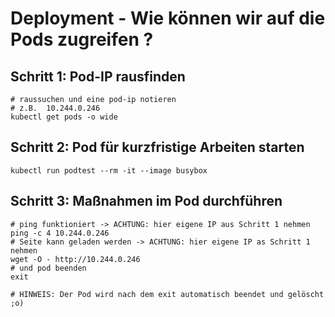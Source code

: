 # Deployment - Wie können wir auf die Pods zugreifen ?

## Schritt 1: Pod-IP rausfinden 

```
# raussuchen und eine pod-ip notieren
# z.B.  10.244.0.246
kubectl get pods -o wide
```

## Schritt 2: Pod für kurzfristige Arbeiten starten

```
kubectl run podtest --rm -it --image busybox 
```

## Schritt 3: Maßnahmen im Pod durchführen 

```
# ping funktioniert -> ACHTUNG: hier eigene IP aus Schritt 1 nehmen 
ping -c 4 10.244.0.246 
# Seite kann geladen werden -> ACHTUNG: hier eigene IP as Schritt 1 nehmen 
wget -O - http://10.244.0.246
# und pod beenden
exit
```
```
# HINWEIS: Der Pod wird nach dem exit automatisch beendet und gelöscht ;o)
```
